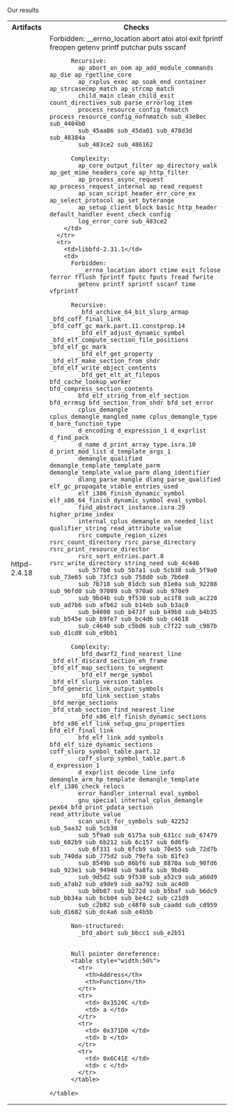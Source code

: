 
Our results


<table style="width:100%">
      <tr>
        <th>Artifacts</th>
        <th>Checks</th>
      </tr>
      <tr>
        <td>httpd-2.4.18</td>
        <td>
          Forbidden:
            __errno_location abort atoi atol exit fprintf freopen getenv printf putchar puts sscanf

          Recursive:
            ap_abort_on_oom ap_add_module_commands ap_die ap_rgetline_core
            ap_rxplus_exec ap_soak_end_container ap_strcasecmp_match ap_strcmp_match
            child_main clean_child_exit count_directives_sub parse_errorlog_item
            process_resource_config_fnmatch process_resource_config_nofnmatch sub_43e8ec sub_4404b0
            sub_45aa86 sub_45da01 sub_478d3d sub_48384a
            sub_483ce2 sub_486162

          Complexity:
            ap_core_output_filter ap_directory_walk ap_get_mime_headers_core ap_http_filter
            ap_process_async_request ap_process_request_internal ap_read_request
            ap_scan_script_header_err_core_ex ap_select_protocol ap_set_byterange
            ap_setup_client_block basic_http_header default_handler event_check_config
            log_error_core sub_483ce2
        </td>
      </tr>
      <tr>
        <td>libbfd-2.31.1</td>
        <td>
          Forbidden:
            __errno_location abort ctime exit fclose ferror fflush fprintf fputc fputs fread fwrite
            getenv printf sprintf sscanf time vfprintf

          Recursive:
            _bfd_archive_64_bit_slurp_armap _bfd_coff_final_link _bfd_coff_gc_mark.part.11.constprop.14
            _bfd_elf_adjust_dynamic_symbol _bfd_elf_compute_section_file_positions _bfd_elf_gc_mark
            _bfd_elf_get_property _bfd_elf_make_section_from_shdr _bfd_elf_write_object_contents
            _bfd_get_elt_at_filepos bfd_cache_lookup_worker bfd_compress_section_contents
            bfd_elf_string_from_elf_section bfd_errmsg bfd_section_from_shdr bfd_set_error
            cplus_demangle cplus_demangle_mangled_name cplus_demangle_type d_bare_function_type
            d_encoding d_expression_1 d_exprlist d_find_pack
            d_name d_print_array_type.isra.10 d_print_mod_list d_template_args_1
            demangle_qualified demangle_template_template_parm demangle_template_value_parm dlang_identifier
            dlang_parse_mangle dlang_parse_qualified elf_gc_propagate_vtable_entries_used
            elf_i386_finish_dynamic_symbol elf_x86_64_finish_dynamic_symbol eval_symbol
            find_abstract_instance.isra.29 higher_prime_index
            internal_cplus_demangle on_needed_list qualifier_string read_attribute_value
            rsrc_compute_region_sizes rsrc_count_directory rsrc_parse_directory rsrc_print_resource_director
            rsrc_sort_entries.part.8 rsrc_write_directory string_need sub_4c446
            sub_577b0 sub_5b7a1 sub_5cb38 sub_5f9a0 sub_73e65 sub_73fc3 sub_758d0 sub_7b6e8
            sub_7b718 sub_81dcb sub_81e0a sub_92288 sub_96fd0 sub_97009 sub_970a0 sub_970e9
            sub_9bd4b sub_9f530 sub_ac1f8 sub_ac220 sub_ad7b6 sub_afb62 sub_b14eb sub_b3ac0
            sub_b4000 sub_b473f sub_b49b8 sub_b4b35 sub_b545e sub_b9fe7 sub_bc4d6 sub_c4618
            sub_c4640 sub_c5bd6 sub_c7f22 sub_c987b sub_d1cd8 sub_e9bb1

          Complexity:
            _bfd_dwarf2_find_nearest_line _bfd_elf_discard_section_eh_frame _bfd_elf_map_sections_to_segment
            _bfd_elf_merge_symbol _bfd_elf_slurp_version_tables _bfd_generic_link_output_symbols
            _bfd_link_section_stabs _bfd_merge_sections _bfd_stab_section_find_nearest_line
            _bfd_x86_elf_finish_dynamic_sections _bfd_x86_elf_link_setup_gnu_properties bfd_elf_final_link
            bfd_elf_link_add_symbols bfd_elf_size_dynamic_sections coff_slurp_symbol_table.part.12
            coff_slurp_symbol_table.part.6 d_expression_1
            d_exprlist decode_line_info demangle_arm_hp_template demangle_template elf_i386_check_relocs
            error_handler_internal eval_symbol
            gnu_special internal_cplus_demangle pex64_bfd_print_pdata_section read_attribute_value
            scan_unit_for_symbols sub_42252 sub_5aa32 sub_5cb38
            sub_5f9a0 sub_6175a sub_631cc sub_67479 sub_682b9 sub_6b212 sub_6c157 sub_6d6fb
            sub_6f331 sub_6fcb9 sub_70e55 sub_72d7b sub_740da sub_775d2 sub_79efa sub_81fe3
            sub_8549b sub_86bf6 sub_8870a sub_90fd6 sub_923e1 sub_94948 sub_9a8fa sub_9bd4b
            sub_9d5d2 sub_9f530 sub_a52c9 sub_a60d9 sub_a7ab2 sub_a9de9 sub_aa792 sub_ac4d0
            sub_b0b07 sub_b272d sub_b5baf sub_b6dc9 sub_bb34a sub_bcb04 sub_be4c2 sub_c21d9
            sub_c2b82 sub_c48f0 sub_caadd sub_cd959 sub_d1682 sub_dc4a6 sub_e4b5b

          Non-structured:
            _bfd_abort sub_bbcc1 sub_e2b51


          Null pointer dereference:
          <table style="width:50%">
            <tr>
              <th>Address</th>
              <th>Function</th>
            </tr>
            <tr>
              <td> 0x3524C </td>
              <td> a </td>
            </tr>
            <tr>
              <td> 0x371D0 </td>
              <td> b </td>
            </tr>
            <tr>
              <td> 0x6C41E </td>
              <td> c </td>
            </tr>
          </table>

    </table>
